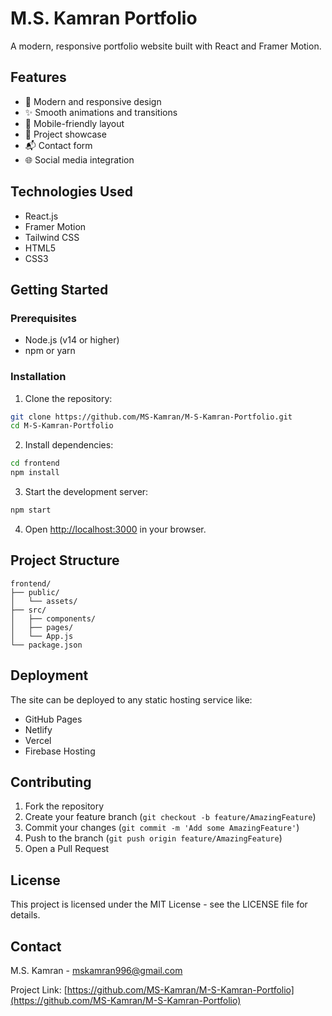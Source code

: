 # M.S. Kamran Portfolio

A modern, responsive portfolio website built with React and Framer Motion.

## Features

- 🎨 Modern and responsive design
- ✨ Smooth animations and transitions
- 📱 Mobile-friendly layout
- 🎯 Project showcase
- 📬 Contact form
- 🌐 Social media integration

## Technologies Used

- React.js
- Framer Motion
- Tailwind CSS
- HTML5
- CSS3

## Getting Started

### Prerequisites

- Node.js (v14 or higher)
- npm or yarn

### Installation

1. Clone the repository:
```bash
git clone https://github.com/MS-Kamran/M-S-Kamran-Portfolio.git
cd M-S-Kamran-Portfolio
```

2. Install dependencies:
```bash
cd frontend
npm install
```

3. Start the development server:
```bash
npm start
```

4. Open [http://localhost:3000](http://localhost:3000) in your browser.

## Project Structure

```
frontend/
├── public/
│   └── assets/
├── src/
│   ├── components/
│   ├── pages/
│   └── App.js
└── package.json
```

## Deployment

The site can be deployed to any static hosting service like:
- GitHub Pages
- Netlify
- Vercel
- Firebase Hosting

## Contributing

1. Fork the repository
2. Create your feature branch (`git checkout -b feature/AmazingFeature`)
3. Commit your changes (`git commit -m 'Add some AmazingFeature'`)
4. Push to the branch (`git push origin feature/AmazingFeature`)
5. Open a Pull Request

## License

This project is licensed under the MIT License - see the LICENSE file for details.

## Contact

M.S. Kamran - [mskamran996@gmail.com](mailto:mskamran996@gmail.com)

Project Link: [https://github.com/MS-Kamran/M-S-Kamran-Portfolio](https://github.com/MS-Kamran/M-S-Kamran-Portfolio) 